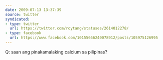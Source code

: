 ```yaml
---
date: 2009-07-13 13:37:39
source: twitter
syndicated:
- type: twitter
  url: https://twitter.com/roytang/statuses/2614012278/
- type: facebook
  url: https://www.facebook.com/10155666240078912/posts/105975126995
---
```


Q: saan ang pinakamalaking calcium sa pilipinas?